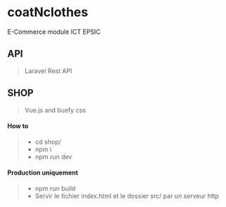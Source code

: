 # coatNclothes
E-Commerce module ICT EPSIC

## API
> Laravel Rest API

## SHOP
> Vue.js and buefy css

#### How to
> - cd shop/
> - npm i
> - npm run dev

#### Production uniquement
> - npm run build
> - Servir le fichier index.html et le dossier src/ par un serveur http
